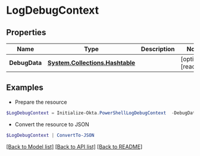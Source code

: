 # LogDebugContext
## Properties

Name | Type | Description | Notes
------------ | ------------- | ------------- | -------------
**DebugData** | [**System.Collections.Hashtable**](SystemCollectionsHashtable.md) |  | [optional] [readonly] 

## Examples

- Prepare the resource
```powershell
$LogDebugContext = Initialize-Okta.PowerShellLogDebugContext  -DebugData null
```

- Convert the resource to JSON
```powershell
$LogDebugContext | ConvertTo-JSON
```

[[Back to Model list]](../README.md#documentation-for-models) [[Back to API list]](../README.md#documentation-for-api-endpoints) [[Back to README]](../README.md)

